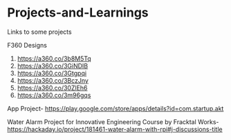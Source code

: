 # Projects-and-Learnings

Links to some projects

F360 Designs
1) https://a360.co/3b8M5Tq
2) https://a360.co/3GiNDIB
3) https://a360.co/3Gtgpqi
4) https://a360.co/3BczJny
5) https://a360.co/30ZlEh6
6) https://a360.co/3m96gqs

App Project-
https://play.google.com/store/apps/details?id=com.startup.akt

Water Alarm Project for Innovative Engineering Course by Fracktal Works-
https://hackaday.io/project/181461-water-alarm-with-rpi#j-discussions-title
